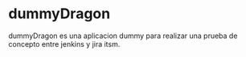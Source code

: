 # dummyDragon

dummyDragon es una aplicacion dummy para realizar una prueba de concepto entre jenkins y jira itsm. 
